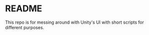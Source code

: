 # README

This repo is for messing around with Unity's UI with short scripts for different purposes.